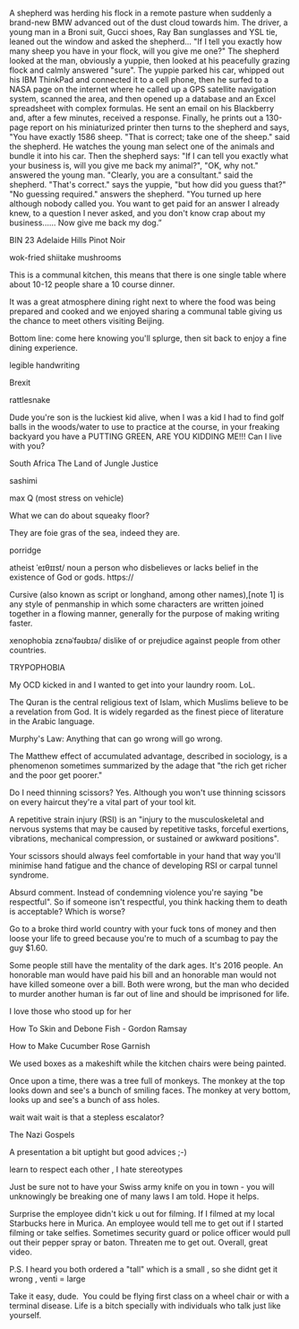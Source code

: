 A shepherd was herding his flock in a remote pasture when suddenly a
brand-new BMW advanced out of the dust cloud towards him. The driver, a
young man in a Broni suit, Gucci shoes, Ray Ban sunglasses and YSL tie,
leaned out the window and asked the shepherd... "If I tell you exactly how
many sheep you have in your flock, will you give me one?" The shepherd
looked at the man, obviously a yuppie, then looked at his peacefully
grazing flock and calmly answered "sure".
The yuppie parked his car, whipped out his IBM ThinkPad and connected it
to a cell phone, then he surfed to a NASA page on the internet where he
called up a GPS satellite navigation system, scanned the area, and then
opened up a database and an Excel spreadsheet with complex formulas. He
sent an email on his Blackberry and, after a few minutes, received a
response. Finally, he prints out a 130-page report on his miniaturized
printer then turns to the shepherd and says, "You have exactly 1586 sheep.
"That is correct; take one of the sheep." said the shepherd. He watches
the young man select one of the animals and bundle it into his car.
Then the shepherd says: "If I can tell you exactly what your business is,
will you give me back my animal?", "OK, why not." answered the young man.
"Clearly, you are a consultant." said the shepherd. "That's correct." says
the yuppie, "but how did you guess that?" "No guessing required." answers
the shepherd. "You turned up here although nobody called you. You want to
get paid for an answer I already knew, to a question I never asked, and
you don't know crap about my business...... Now give me back my dog.”


BIN 23 Adelaide Hills Pinot Noir


wok-fried shiitake mushrooms


This is a communal kitchen, this means that there is one single table where about 10-12 people share a 10 course dinner.


It was a great atmosphere dining right next to where the food was being prepared and cooked and we enjoyed sharing a communal table giving us the chance to meet others visiting Beijing.


Bottom line: come here knowing you'll splurge, then sit back to enjoy a fine dining experience. 


legible handwriting


Brexit


rattlesnake


Dude you're son is the luckiest kid alive, when I was a kid I had to find golf balls in the woods/water to use to practice at the course, in your freaking backyard you have a PUTTING GREEN, ARE YOU KIDDING ME!!! Can I live with you?﻿


South Africa The Land of Jungle Justice


sashimi


max Q (most stress on vehicle) 


What we can do about squeaky floor?﻿


They are foie gras of the sea, indeed they are.﻿


porridge


atheist ˈeɪθɪɪst/ noun
a person who disbelieves or lacks belief in the existence of God or gods. https://


Cursive (also known as script or longhand, among other names),[note 1] is any style of penmanship in which some characters are written joined together in a flowing manner, generally for the purpose of making writing faster.


xenophobia zɛnəˈfəʊbɪə/
dislike of or prejudice against people from other countries.


TRYPOPHOBIA


My OCD kicked in and I wanted to get into your laundry room. LoL.


The Quran is the central religious text of Islam, which Muslims believe to be a revelation from God. It is widely regarded as the finest piece of literature in the Arabic language.


Murphy's Law: Anything that can go wrong will go wrong.


The Matthew effect of accumulated advantage, described in sociology, is a phenomenon sometimes summarized by the adage that "the rich get richer and the poor get poorer."


Do I need thinning scissors?
Yes. Although you won't use thinning scissors on every haircut they're a vital part of your tool kit.


A repetitive strain injury (RSI) is an "injury to the musculoskeletal and nervous systems that may be caused by repetitive tasks, forceful exertions, vibrations, mechanical compression, or sustained or awkward positions".


Your scissors should always feel comfortable in your hand that way you'll minimise hand fatigue and the chance of developing RSI or carpal tunnel syndrome.


Absurd comment. Instead of condemning violence you're saying "be respectful". So if someone isn't respectful, you think hacking them to death is acceptable? Which is worse?﻿


Go to a broke third world country with your fuck tons of money and then loose your life to greed because you're to much of a scumbag to pay the guy $1.60.﻿


Some people still have the mentality of the dark ages. It's 2016 people. An honorable man would have paid his bill and an honorable man would not have killed someone over a bill. Both were wrong, but the man who decided to murder another human is far out of line and should be imprisoned for life.﻿


I love those who stood up for her﻿


How To Skin and Debone Fish - Gordon Ramsay 


How to Make Cucumber Rose Garnish 


We used boxes as a makeshift while the kitchen chairs were being painted.


Once upon a time, there was a tree full of monkeys. The monkey at the top looks down and see's a bunch of smiling faces. The monkey at very bottom, looks up and see's a bunch of ass holes.﻿


wait wait wait is that a stepless escalator?﻿


The Nazi Gospels


A presentation a bit uptight but good advices ;-)﻿


learn to respect each other , I hate stereotypes﻿


Just be sure not to have your Swiss army knife on you in town - you will unknowingly be breaking one of many laws I am told. Hope it helps. 


Surprise the employee didn't kick u out for filming. If I filmed at my local Starbucks here in Murica. An employee would tell me to get out if I started filming or take selfies. Sometimes security guard or police officer would pull out their pepper spray or baton. Threaten me to get out. Overall, great video.﻿


P.S. I heard you both ordered a "tall" which is a small , so she didnt get it wrong , venti = large﻿


Take it easy, dude.  You could be flying first class on a wheel chair or with a terminal disease. Life is a bitch specially with individuals who talk just like yourself.﻿



